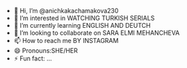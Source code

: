 - 👋 Hi, I’m @anichkakachamakova230
- 👀 I’m interested in WATCHING TURKISH SERIALS
- 🌱 I’m currently learning ENGLISH AND DEUTCH
- 💞️ I’m looking to collaborate on SARA ELMI MEHANCHEVA 
- 📫 How to reach me BY INSTAGRAM
- 😄 Pronouns:SHE/HER
- ⚡ Fun fact: ...

<!---
anichkakachamakova230/anichkakachamakova230 is a ✨ special ✨ repository because its `README.md` (this file) appears on your GitHub profile.
You can click the Preview link to take a look at your changes.
--->
